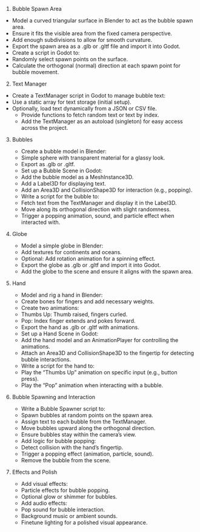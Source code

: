 1. Bubble Spawn Area
- Model a curved triangular surface in Blender to act as the bubble spawn area.
- Ensure it fits the visible area from the fixed camera perspective.
- Add enough subdivisions to allow for smooth curvature.
- Export the spawn area as a .glb or .gltf file and import it into Godot.
- Create a script in Godot to:
- Randomly select spawn points on the surface.
- Calculate the orthogonal (normal) direction at each spawn point for bubble movement.

2. Text Manager
- Create a TextManager script in Godot to manage bubble text:
- Use a static array for text storage (initial setup).
- Optionally, load text dynamically from a JSON or CSV file.
	- 	Provide functions to fetch random text or text by index.
	- 	Add the TextManager as an autoload (singleton) for easy access across the project.

3. Bubbles
	- 	Create a bubble model in Blender:
	- 	Simple sphere with transparent material for a glassy look.
	- 	Export as .glb or .gltf.
	- 	Set up a Bubble Scene in Godot:
	- 	Add the bubble model as a MeshInstance3D.
	- 	Add a Label3D for displaying text.
	- 	Add an Area3D and CollisionShape3D for interaction (e.g., popping).
	- 	Write a script for the bubble to:
	- 	Fetch text from the TextManager and display it in the Label3D.
	- 	Move along its orthogonal direction with slight randomness.
	- 	Trigger a popping animation, sound, and particle effect when interacted with.

4. Globe
	- 	Model a simple globe in Blender:
	- 	Add textures for continents and oceans.
	- 	Optional: Add rotation animation for a spinning effect.
	- 	Export the globe as .glb or .gltf and import it into Godot.
	- 	Add the globe to the scene and ensure it aligns with the spawn area.

5. Hand
	- 	Model and rig a hand in Blender:
	- 	Create bones for fingers and add necessary weights.
	- 	Create two animations:
	- 	Thumbs Up: Thumb raised, fingers curled.
	- 	Pop: Index finger extends and pokes forward.
	- 	Export the hand as .glb or .gltf with animations.
	- 	Set up a Hand Scene in Godot:
	- 	Add the hand model and an AnimationPlayer for controlling the animations.
	- 	Attach an Area3D and CollisionShape3D to the fingertip for detecting bubble interactions.
	- 	Write a script for the hand to:
	- 	Play the “Thumbs Up” animation on specific input (e.g., button press).
	- 	Play the “Pop” animation when interacting with a bubble.

6. Bubble Spawning and Interaction
	- 	Write a Bubble Spawner script to:
	- 	Spawn bubbles at random points on the spawn area.
	- 	Assign text to each bubble from the TextManager.
	- 	Move bubbles upward along the orthogonal direction.
	- 	Ensure bubbles stay within the camera’s view.
	- 	Add logic for bubble popping:
	- 	Detect collision with the hand’s fingertip.
	- 	Trigger a popping effect (animation, particle, sound).
	- 	Remove the bubble from the scene.

7. Effects and Polish
	- 	Add visual effects:
	- 	Particle effects for bubble popping.
	- 	Optional glow or shimmer for bubbles.
	- 	Add audio effects:
	- 	Pop sound for bubble interaction.
	- 	Background music or ambient sounds.
	- 	Finetune lighting for a polished visual appearance.
